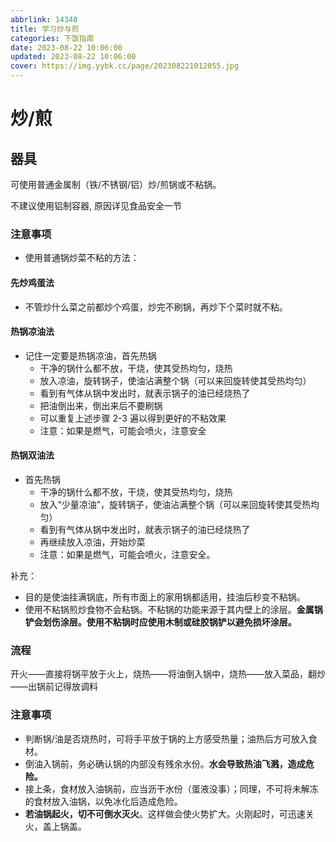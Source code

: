 ```yaml
---
abbrlink: 14340
title: 学习炒与煎
categories: 下饭指南
date: 2023-08-22 10:06:00
updated: 2023-08-22 10:06:00
cover: https://img.yybk.cc/page/202308221012055.jpg
---
```


# 炒/煎

## 器具

可使用普通金属制（铁/不锈钢/铝）炒/煎锅或不粘锅。

不建议使用铝制容器, 原因详见食品安全一节

### 注意事项

* 使用普通锅炒菜不粘的方法：

#### 先炒鸡蛋法

* 不管炒什么菜之前都炒个鸡蛋，炒完不刷锅，再炒下个菜时就不粘。

#### 热锅凉油法

* 记住一定要是热锅凉油，首先热锅
  * 干净的锅什么都不放，干烧，使其受热均匀，烧热
  * 放入凉油，旋转锅子，使油沾满整个锅（可以来回旋转使其受热均匀）
  * 看到有气体从锅中发出时，就表示锅子的油已经烧热了
  * 把油倒出来，倒出来后不要刷锅
  * 可以重复上述步骤 2-3 遍以得到更好的不粘效果
  * 注意：如果是燃气，可能会喷火，注意安全

#### 热锅双油法

* 首先热锅
  * 干净的锅什么都不放，干烧，使其受热均匀，烧热
  * 放入“少量凉油”，旋转锅子，使油沾满整个锅（可以来回旋转使其受热均匀）
  * 看到有气体从锅中发出时，就表示锅子的油已经烧热了
  * 再继续放入凉油，开始炒菜
  * 注意：如果是燃气，可能会喷火，注意安全。

补充：

* 目的是使油挂满锅底，所有市面上的家用锅都适用，挂油后秒变不粘锅。
* 使用不粘锅煎炒食物不会粘锅。不粘锅的功能来源于其内壁上的涂层。**金属锅铲会划伤涂层。使用不粘锅时应使用木制或硅胶锅铲以避免损坏涂层。**

### 流程

开火——直接将锅平放于火上，烧热——将油倒入锅中，烧热——放入菜品，翻炒——出锅前记得放调料

### 注意事项

* 判断锅/油是否烧热时，可将手平放于锅的上方感受热量；油热后方可放入食材。
* 倒油入锅前，务必确认锅的内部没有残余水份。**水会导致热油飞溅，造成危险。**
* 接上条，食材放入油锅前，应当沥干水份（蛋液没事）；同理，不可将未解冻的食材放入油锅，以免冰化后造成危险。
* **若油锅起火，切不可倒水灭火**。这样做会使火势扩大。火刚起时，可迅速关火，盖上锅盖。
